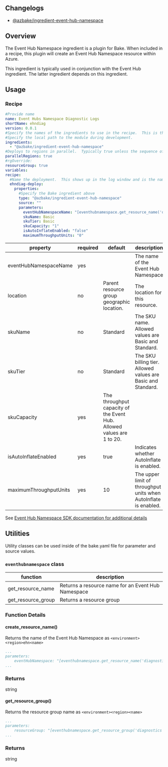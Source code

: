 ## Changelogs
* [@azbake/ingredient-event-hub-namespace](./CHANGELOG.md)

## Overview
The Event Hub Namespace ingredient is a plugin for Bake.  When included in a recipe, this plugin will create an Event Hub Namespace resource within Azure.

This ingredient is typically used in conjunction with the Event Hub ingredient.  The latter ingredient depends on this ingredient.


## Usage

### Recipe
```yaml
#Provide name 
name: Event Hubs Namespace Diagnostic Logs
shortName: ehndiag
version: 0.0.1
#Specify the names of the ingredients to use in the recipe.  This is the name of the ingredient in package.json.  
#Specify the local path to the module during development.
ingredients:
  - "@azbake/ingredient-event-hub-namespace"
#Deploys to regions in parallel.  Typically true unless the sequence of deploying to regions is important.
parallelRegions: true
#rgOverride: 
resourceGroup: true
variables:
recipe:
  #Name the deployment.  This shows up in the log window and is the name of the deployment within Azure.
  ehndiag-deploy: 
    properties:
      #Specify the Bake ingredient above
      type: "@azbake/ingredient-event-hub-namespace"
      source: ""
      parameters:
        eventHubNamespaceName: "[eventhubnamespace.get_resource_name('diagnostics')]"        
        skuName: Basic
        skuTier: Basic
        skuCapacity: "1"
        isAutoInflateEnabled: "false"
        maximumThroughputUnits: "0"

```

| property|required|default|description|
|---------|--------|--------|-----------|
|eventHubNamespaceName | yes | | The name of the Event Hub Namespace |
|location | no | Parent resource group geographic location. | The location for this resource. |
|skuName | no | Standard | The SKU name.  Allowed values are Basic and Standard. |
|skuTier | no | Standard | The SKU billing tier.  Allowed values are Basic and Standard. |
|skuCapacity | yes | The throughput capacity of the Event Hub.  Allowed values are 1 to 20. |
|isAutoInflateEnabled | yes | true | Indicates whether AutoInflate is enabled. |
|maximumThroughputUnits | yes | 10 | The upper limit of throughput units when AutoInflate is enabled. |
See [Event Hub Namespace SDK documentation for additional details](https://docs.microsoft.com/en-us/dotnet/api/microsoft.azure.management.eventhub.models.ehnamespace?view=azure-dotnet)

## Utilities
Utility classes can be used inside of the bake.yaml file for parameter and source values.

### ``eventhubnamespace`` class

|function | description |
|--------|-----------|
|get_resource_name| Returns a resource name for an Event Hub Namespace |
|get_resource_group | Returns a resource group 

### Function Details
#### create_resource_name()
Returns the name of the Event Hub Namespace as ``<environment><region>ehn<name>``
```yaml
...
parameters:
    eventHubNamespace: "[eventhubnamespace.get_resource_name('diagnostics')]"
...
```
### Returns
string

#### get_resource_group()
Returns the resource group name as ``<environment><region><name>``
```yaml
...
parameters:
    resourceGroup: "[eventhubnamespace.get_resource_group('diagnostics')]"
...
```
### Returns
string
